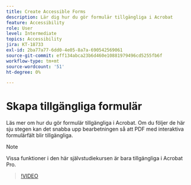 ```yaml
---
title: Create Accessible Forms
description: Lär dig hur du gör formulär tillgängliga i Acrobat
feature: Accessibility
role: User
level: Intermediate
topics: Accessibility
jira: KT-18733
exl-id: 2ba77a77-6dd0-4e05-8a7a-690542569061
source-git-commit: eff134abca23b6d460e10881979496cd5255fb6f
workflow-type: tm+mt
source-wordcount: '51'
ht-degree: 0%

---
```


# Skapa tillgängliga formulär

Läs mer om hur du gör formulär tillgängliga i Acrobat. Om du följer de här sju stegen kan det snabba upp bearbetningen så att PDF med interaktiva formulärfält blir tillgängliga.

>[!NOTE]
>
>Vissa funktioner i den här självstudiekursen är bara tillgängliga i Acrobat Pro.

>[!VIDEO](https://video.tv.adobe.com/v/3471615?quality=12&learn=on&hidetitle=true)
